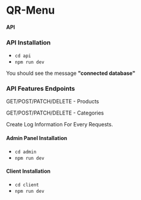 # QR-Menu

 #### API
 
 ### API Installation
 - ``cd api``
 - ``npm run dev``

 You should see the message **"connected database"**


  ### API Features Endpoints
 GET/POST/PATCH/DELETE - Products
 
 GET/POST/PATCH/DELETE - Categories
 
 Create Log Information For Every Requests.



 #### Admin Panel Installation 

 - ``cd admin``
 - ``npm run dev``



 #### Client Installation 

 - ``cd client``
 - ``npm run dev``
